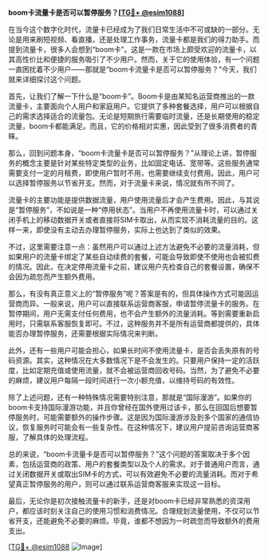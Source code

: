 **boom卡流量卡是否可以暂停服务？[[TG💪+ @esim1088](https://t.me/s/esim1088)]**

在当今这个数字化时代，流量卡已经成为了我们日常生活中不可或缺的一部分。无论是用来刷短视频、看直播，还是处理工作事务，流量卡都是我们的得力助手。而提到流量卡，很多人会想到“boom卡”。这是一款在市场上颇受欢迎的流量卡，以其高性价比和便捷的服务吸引了不少用户。然而，关于它的使用体验，有一个问题一直困扰着不少用户——那就是“boom卡流量卡是否可以暂停服务？”今天，我们就来详细探讨这个问题。

首先，让我们了解一下什么是“boom卡”。Boom卡是由某知名运营商推出的一款流量卡，主要面向个人用户和家庭用户。它提供了多种套餐选择，用户可以根据自己的需求选择适合的流量包。无论是短期旅行需要临时流量，还是长期使用的稳定流量，boom卡都能满足。而且，它的价格相对实惠，因此受到了很多消费者的青睐。

那么，回到问题本身，“boom卡流量卡是否可以暂停服务？”从理论上讲，暂停服务的概念主要是针对某些特定类型的业务，比如固定电话、宽带等。这些服务通常需要支付一定的月租费，即使用户暂时不用，也需要继续支付费用。因此，用户可以选择暂停服务以节省开支。然而，对于流量卡来说，情况就有所不同了。

流量卡的主要功能是提供数据流量，用户使用流量后才会产生费用。因此，与其说是“暂停服务”，不如说是一种“停用状态”。当用户不再使用流量卡时，可以通过关闭手机上的移动数据开关或者直接将SIM卡取出，从而实现不消耗流量的目的。这样一来，即使没有主动去办理暂停服务，实际上也达到了类似的效果。

不过，这里需要注意一点：虽然用户可以通过上述方法避免不必要的流量消耗，但如果用户的流量卡绑定了某些自动续费的套餐，可能会导致即使不使用也会被扣费的情况。因此，在决定停用流量卡之前，建议用户先检查自己的套餐设置，确保不会因为疏忽而产生额外费用。

那么，有没有真正意义上的“暂停服务”呢？答案是有的，但具体操作方式可能因运营商而异。一般来说，用户可以直接联系运营商客服，申请暂停流量卡的服务。在暂停期间，用户无需支付任何费用，也不会产生额外的流量消耗。等到需要重新启用时，只需联系客服恢复即可。不过，这种服务并不是所有运营商都提供的，具体能否办理暂停服务，还需要根据实际情况来判断。

此外，还有一些用户可能会担心，如果长时间不使用流量卡，是否会丢失原有的号码资源。其实，这种情况在大多数情况下是不会发生的。只要用户保持一定的活跃度，比如定期充值或使用流量，就不会被运营商回收号码。当然，为了避免不必要的麻烦，建议用户每隔一段时间进行一次小额充值，以维持号码的有效性。

除了上述问题，还有一种特殊情况需要特别注意，那就是“国际漫游”。如果你的boom卡支持国际漫游功能，并且你曾经在国外使用过该卡，那么在回国后想要暂停服务时，可能需要额外的操作步骤。这是因为国际漫游涉及到多个国家的通信协议，恢复服务时可能会有一些复杂性。在这种情况下，建议用户提前咨询运营商客服，了解具体的处理流程。

总的来说，“boom卡流量卡是否可以暂停服务？”这个问题的答案取决于多个因素，包括运营商的政策、用户的套餐类型以及个人的需求。对于普通用户而言，通过关闭数据开关或取出SIM卡的方式，可以有效避免不必要的流量消耗。而对于希望真正暂停服务的用户，则可以通过联系运营商客服来实现这一目标。

最后，无论你是初次接触流量卡的新手，还是对boom卡已经非常熟悉的资深用户，都应该时刻关注自己的使用习惯和消费情况。合理规划流量使用，不仅可以节省开支，还能避免不必要的麻烦。毕竟，谁都不想因为一时疏忽而导致额外的费用支出。

[[TG💪+ @esim1088](https://t.me/s/esim1088) ![Image](https://i.postimg.cc/4NQfJmqS/Snipaste-2025-05-13-00-14-12.png)]